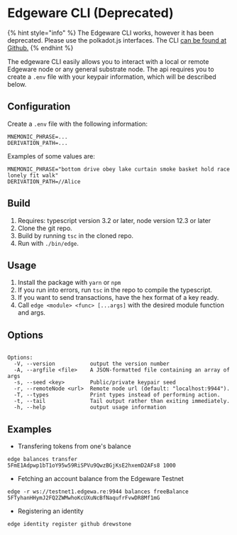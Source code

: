 # Edgeware CLI \(Deprecated\)

{% hint style="info" %}
The Edgeware CLI works, however it has been deprecated. Please use the polkadot.js interfaces. The CLI [can be found at Github.](https://github.com/hicommonwealth/edgeware-cli)
{% endhint %}

The edgeware CLI easily allows you to interact with a local or remote Edgeware node or any general substrate node. The api requires you to create a `.env` file with your keypair information, which will be described below.

## Configuration

Create a `.env` file with the following information:

```text
MNEMONIC_PHRASE=...
DERIVATION_PATH=...
```

Examples of some values are:

```text
MNEMONIC_PHRASE="bottom drive obey lake curtain smoke basket hold race lonely fit walk"
DERIVATION_PATH=//Alice
```

## Build

1. Requires: typescript version 3.2 or later, node version 12.3 or later
2. Clone the git repo.
3. Build by running `tsc` in the cloned repo.
4. Run with `./bin/edge`.

## Usage

1. Install the package with `yarn` or `npm`
2. If you run into errors, run `tsc` in the repo to compile the typescript.
3. If you want to send transactions, have the hex format of a key ready.
4. Call `edge <module> <func> [...args]` with the desired module function and args.

## Options

```text

Options:
  -V, --version           output the version number
  -A, --argfile <file>    A JSON-formatted file containing an array of args
  -s, --seed <key>        Public/private keypair seed
  -r, --remoteNode <url>  Remote node url (default: "localhost:9944").
  -T, --types             Print types instead of performing action.
  -t, --tail              Tail output rather than exiting immediately.
  -h, --help              output usage information
```

## Examples

* Transfering tokens from one's balance

```text
edge balances transfer 5FmE1Adpwp1bT1oY95w59RiSPVu9QwzBGjKsE2hxemD2AFs8 1000
```

* Fetching an account balance from the Edgeware Testnet

```text
edge -r ws://testnet1.edgewa.re:9944 balances freeBalance 5FTyhanHHymJ2FQ2ZWMwhoKcUXuNcBfNaqufrFvwDR8Mf1mG
```

* Registering an identity

```text
edge identity register github drewstone
```

